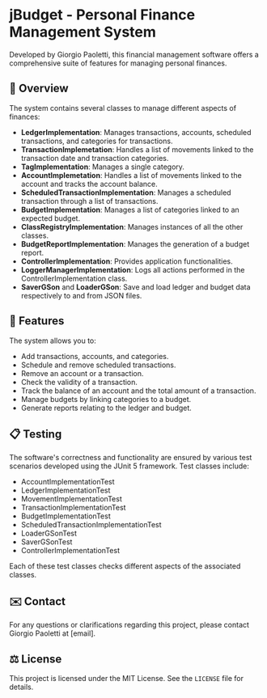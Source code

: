 # jBudget - Personal Finance Management System

Developed by Giorgio Paoletti, this financial management software offers a comprehensive suite of features for managing personal finances.

## 📃 Overview

The system contains several classes to manage different aspects of finances:

- **LedgerImplementation**: Manages transactions, accounts, scheduled transactions, and categories for transactions.
- **TransactionImplemetation**: Handles a list of movements linked to the transaction date and transaction categories.
- **TagImplementation**: Manages a single category.
- **AccountImplemetation**: Handles a list of movements linked to the account and tracks the account balance.
- **ScheduledTransactionImplementation**: Manages a scheduled transaction through a list of transactions.
- **BudgetImplementation**: Manages a list of categories linked to an expected budget.
- **ClassRegistryImplementation**: Manages instances of all the other classes.
- **BudgetReportImplementation**: Manages the generation of a budget report.
- **ControllerImplementation**: Provides application functionalities.
- **LoggerManagerImplementation**: Logs all actions performed in the ControllerImplementation class.
- **SaverGSon** and **LoaderGSon**: Save and load ledger and budget data respectively to and from JSON files.

## 📁 Features

The system allows you to:

- Add transactions, accounts, and categories.
- Schedule and remove scheduled transactions.
- Remove an account or a transaction.
- Check the validity of a transaction.
- Track the balance of an account and the total amount of a transaction.
- Manage budgets by linking categories to a budget.
- Generate reports relating to the ledger and budget.

## 📋 Testing

The software's correctness and functionality are ensured by various test scenarios developed using the JUnit 5 framework. Test classes include:

- AccountImplementationTest
- LedgerImplementationTest
- MovementImplementationTest
- TransactionImplementationTest
- BudgetImplementationTest
- ScheduledTransactionImplementationTest
- LoaderGSonTest
- SaverGSonTest
- ControllerImplementationTest

Each of these test classes checks different aspects of the associated classes.

## ✉️ Contact

For any questions or clarifications regarding this project, please contact Giorgio Paoletti at [email].

## ⚖️ License

This project is licensed under the MIT License. See the `LICENSE` file for details.
